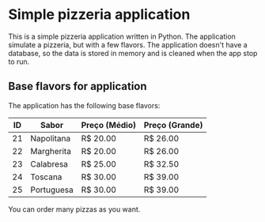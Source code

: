 # Simple pizzeria application

This is a simple pizzeria application written in Python. The application simulate a pizzeria, but with a few flavors. The application doesn't have a database, so the data is stored in memory and is cleaned when the app stop to run.

## Base flavors for application

The application has the following base flavors:

| ID  | Sabor      | Preço (Médio) | Preço (Grande) |
| --- | ---------- | ------------- | -------------- |
| 21  | Napolitana | R$ 20.00      | R$ 26.00       |
| 22  | Margherita | R$ 20.00      | R$ 26.00       |
| 23  | Calabresa  | R$ 25.00      | R$ 32.50       |
| 24  | Toscana    | R$ 30.00      | R$ 39.00       |
| 25  | Portuguesa | R$ 30.00      | R$ 39.00       |

You can order many pizzas as you want.
